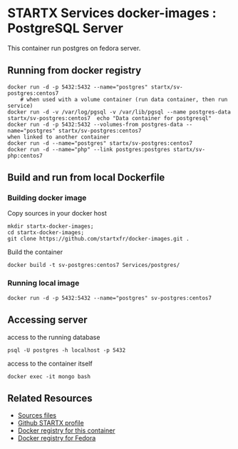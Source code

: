 # STARTX Services docker-images : PostgreSQL Server
This container run postgres on fedora server. 

## Running from docker registry

	docker run -d -p 5432:5432 --name="postgres" startx/sv-postgres:centos7
        # when used with a volume container (run data container, then run service)
	docker run -d -v /var/log/pgsql -v /var/lib/pgsql --name postgres-data startx/sv-postgres:centos7  echo "Data container for postgresql"
	docker run -d -p 5432:5432 --volumes-from postgres-data --name="postgres" startx/sv-postgres:centos7
	when linked to another container
	docker run -d --name="postgres" startx/sv-postgres:centos7
	docker run -d --name="php" --link postgres:postgres startx/sv-php:centos7

## Build and run from local Dockerfile
### Building docker image
Copy sources in your docker host 

	mkdir startx-docker-images; 
	cd startx-docker-images;
	git clone https://github.com/startxfr/docker-images.git .

Build the container

	docker build -t sv-postgres:centos7 Services/postgres/

### Running local image

	docker run -d -p 5432:5432 --name="postgres" sv-postgres:centos7

## Accessing server
access to the running database

	psql -U postgres -h localhost -p 5432

access to the container itself

	docker exec -it mongo bash

## Related Resources
* [Sources files](https://github.com/startxfr/docker-images/tree/master/Services/postgres)
* [Github STARTX profile](https://github.com/startxfr/docker-images)
* [Docker registry for this container](https://registry.hub.docker.com/u/startx/sv-postgres/)
* [Docker registry for Fedora](https://registry.hub.docker.com/u/fedora/)
